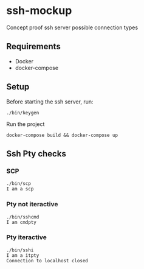 # ssh-mockup 

Concept proof ssh server possible connection types

## Requirements

- Docker
- docker-compose

## Setup

Before starting the ssh server, run:

```
./bin/keygen
```

Run the project 

```
docker-compose build && docker-compose up
```

## Ssh Pty checks 

### SCP

```
./bin/scp
I am a scp
```

### Pty not iteractive 

```
./bin/sshcmd
I am cmdpty
```

### Pty iteractive 

```
./bin/sshi
I am a itpty
Connection to localhost closed
```
